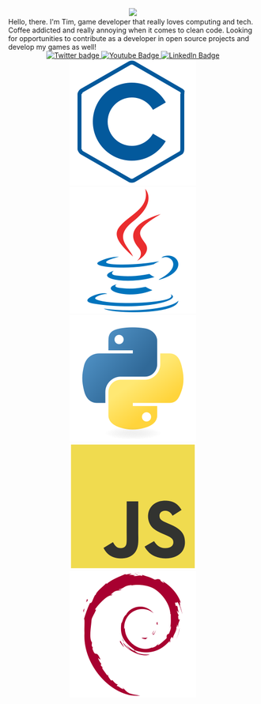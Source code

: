 <div id="header" align="center">
    <img src="https://user-images.githubusercontent.com/83797707/167281359-f4c3ec3e-05ec-468a-ac7c-295c1b017e7f.png"</img>
</div>
<span id="desc">Hello, there. I'm Tim, game developer that really loves computing and tech. Coffee addicted and really annoying when it comes to clean code. Looking for opportunities to contribute as a developer in open source projects and develop my games as well!</span>

<div id="badges" align="center">
    <a href="https://twitter.com/gabs_js" target="_blank">
        <img src="https://img.shields.io/badge/Twitter-Follow%20me!-bluevioletlogo=Twitter&logoColor=blueviolet" alt="Twitter badge">
    </a>
    <a href="https://www.youtube.com/channel/UCSSn4gcz6-YhWUhhCvgGJxA" target="_blank">
        <img src="https://img.shields.io/badge/YouTube-red" alt="Youtube Badge"/>
    </a>
    <a href="https://www.linkedin.com/in/gabriel-alves-9ba22422b/">
    <img src="https://img.shields.io/badge/LinkedIn-check%20me%20out!" alt="LinkedIn Badge"/>
  </a>
</div>

<div id="passions" align="center">
    <img src="https://raw.githubusercontent.com/devicons/devicon/1119b9f84c0290e0f0b38982099a2bd027a48bf1/icons/c/c-line.svg" alt="C language">
    <img src="https://raw.githubusercontent.com/devicons/devicon/1119b9f84c0290e0f0b38982099a2bd027a48bf1/icons/java/java-original.svg" alt="java">
    <img src="https://raw.githubusercontent.com/devicons/devicon/1119b9f84c0290e0f0b38982099a2bd027a48bf1/icons/python/python-original.svg" alt="python">
    <img src="https://raw.githubusercontent.com/devicons/devicon/1119b9f84c0290e0f0b38982099a2bd027a48bf1/icons/javascript/javascript-original.svg" alt="JavaScript">
    <img src="https://raw.githubusercontent.com/devicons/devicon/1119b9f84c0290e0f0b38982099a2bd027a48bf1/icons/debian/debian-original.svg" alt="debian operating system logo">
</div>
